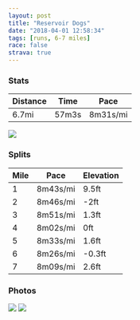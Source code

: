 ```yaml
---
layout: post
title: "Reservoir Dogs"
date: "2018-04-01 12:58:34"
tags: [runs, 6-7 miles]
race: false
strava: true
---
```


### Stats

| Distance | Time | Pace |
|----------|------|------|
|6.7mi|57m3s|8m31s/mi|

<img src='https://maps.googleapis.com/maps/api/staticmap?maptype=roadmap&path=enc:mi|wFdilbMi@`BaWqP}J_AoBpB|@vIiBbIjDrFf@jRnDnCpK|@hDiD`DkLrGmENaIsZwSsMDy@~Tx@hDdBl@^zR`CnChNhBrEgIe@jDeDjDgDs@nF}@bFkOdG{D\mHqZqTmJ{@sBrBn@tKcB~EhDtFDjNjBdF~OdCtGaQrGiEp@mGaAkCcWoPsNmAq@zCz@nGaB~HbC~Hf@hO|BrBhOxBrHcSjGcD&key=AIzaSyC1MId7bFpkLXNAaYhBSTb8jLyiSqzbDtM&size=800x800&markers=color:yellow|label:S|40.78247,-73.96003&markers=color:green|label:F|40.78221000000001,-73.96265000000007'>

### Splits

| Mile | Pace | Elevation |
|------|------|-----------|
|1|8m43s/mi|9.5ft|
|2|8m46s/mi|-2ft|
|3|8m51s/mi|1.3ft|
|4|8m02s/mi|0ft|
|5|8m33s/mi|1.6ft|
|6|8m26s/mi|-0.3ft|
|7|8m09s/mi|2.6ft|

### Photos
<img src='https://dgtzuqphqg23d.cloudfront.net/K9ccCQiaeCqGAf9lGyKtZkk1qVIIRP7yxlK5bI8QIuI-576x768.jpg'>

<img src='https://dgtzuqphqg23d.cloudfront.net/5g_gH1R3YQmTHdYFYjQQ-_GIq1ltHO8K-C9TO9atsYM-576x768.jpg'>
